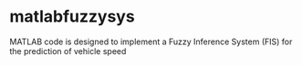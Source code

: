 # matlabfuzzysys
MATLAB code is designed to implement a Fuzzy Inference System (FIS) for the prediction of vehicle speed
